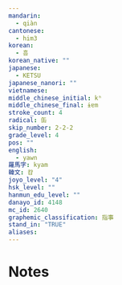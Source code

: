 ```yaml
---
mandarin:
  - qiàn
cantonese:
  - him3
korean:
  - 흠
korean_native: ""
japanese:
  - KETSU
japanese_nanori: ""
vietnamese:
middle_chinese_initial: kʰ
middle_chinese_final: ɨɐm
stroke_count: 4
radical: 缶
skip_number: 2-2-2
grade_level: 4
pos: ""
english:
  - yawn
羅馬字: kyam
韓文: 캼
joyo_level: "4"
hsk_level: ""
hanmun_edu_level: ""
danayo_id: 4148
mc_id: 2640
graphemic_classification: 指事
stand_in: "TRUE"
aliases:
---
```


# Notes
